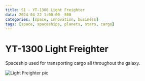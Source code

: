 ```yaml
---
title: S1 - YT-1300 Light Freighter
data: 2024-04-22 1:00:00 -500
categories: [space, innovation, business]
tags: [space, spaceships, planets, stars, cargo]
---
```


# YT-1300 Light Freighter
Spaceship used for transporting cargo all throughout the galaxy.

![Light Freighter pic](https://damosxwinghanger.wordpress.com/wp-content/uploads/2018/10/landos_millennium_falcon_exp_pack_box_art.png)